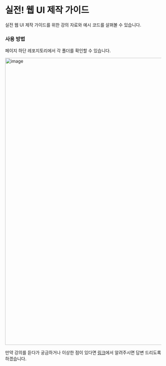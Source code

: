 # 실전! 웹 UI 제작 가이드

실전 웹 UI 제작 가이드를 위한 강의 자료와 예시 코드를 살펴볼 수 있습니다.

### 사용 방법

페이지 하단 레포지토리에서 각 폴더를 확인할 수 있습니다.

<img width="926" alt="image" src="https://github.com/user-attachments/assets/c97b1754-31ba-4397-af4a-134a747e21f4" />

만약 강의를 듣다가 궁금하거나 이상한 점이 있다면 [링크](https://github.com/orgs/guide-to-creating-practical-web-UI/discussions/new/choose)에서 알려주시면 답변 드리도록 하겠습니다.
